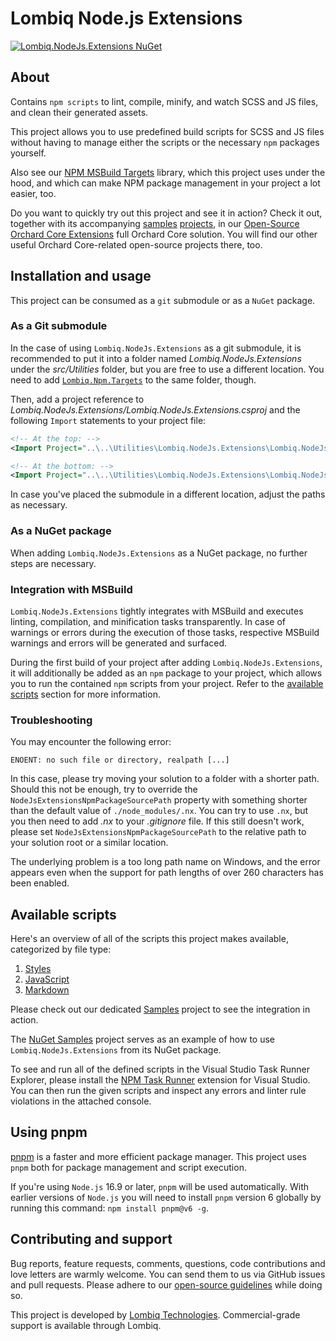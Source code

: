 # Lombiq Node.js Extensions

[![Lombiq.NodeJs.Extensions NuGet](https://img.shields.io/nuget/v/Lombiq.NodeJs.Extensions?label=Lombiq.NodeJs.Extensions)](https://www.nuget.org/packages/Lombiq.NodeJs.Extensions/)

## About

Contains `npm scripts` to lint, compile, minify, and watch SCSS and JS files, and clean their generated assets.

This project allows you to use predefined build scripts for SCSS and JS files without having to manage either the scripts or the necessary `npm` packages yourself.

Also see our [NPM MSBuild Targets](https://github.com/Lombiq/NPM-Targets) library, which this project uses under the hood, and which can make NPM package management in your project a lot easier, too.

Do you want to quickly try out this project and see it in action? Check it out, together with its accompanying [samples](Lombiq.NodeJs.Extensions.Samples/Readme.md) [projects](Lombiq.NodeJs.Extensions.Samples.NuGet/Readme.md), in our [Open-Source Orchard Core Extensions](https://github.com/Lombiq/Open-Source-Orchard-Core-Extensions) full Orchard Core solution. You will find our other useful Orchard Core-related open-source projects there, too.

## Installation and usage

This project can be consumed as a `git` submodule or as a `NuGet` package.

### As a Git submodule

In the case of using `Lombiq.NodeJs.Extensions` as a git submodule, it is recommended to put it into a folder named _Lombiq.NodeJs.Extensions_ under the _src/Utilities_ folder, but you are free to use a different location. You need to add [`Lombiq.Npm.Targets`](https://github.com/Lombiq/NPM-Targets) to the same folder, though.

Then, add a project reference to _Lombiq.NodeJs.Extensions/Lombiq.NodeJs.Extensions.csproj_ and the following `Import` statements to your project file:

```xml
<!-- At the top: -->
<Import Project="..\..\Utilities\Lombiq.NodeJs.Extensions\Lombiq.NodeJs.Extensions\Lombiq.NodeJs.Extensions.props" />

<!-- At the bottom: -->
<Import Project="..\..\Utilities\Lombiq.NodeJs.Extensions\Lombiq.NodeJs.Extensions\Lombiq.NodeJs.Extensions.targets" />
```

In case you've placed the submodule in a different location, adjust the paths as necessary.

### As a NuGet package

When adding `Lombiq.NodeJs.Extensions` as a NuGet package, no further steps are necessary.

### Integration with MSBuild

`Lombiq.NodeJs.Extensions` tightly integrates with MSBuild and executes linting, compilation, and minification tasks transparently. In case of warnings or errors during the execution of those tasks, respective MSBuild warnings and errors will be generated and surfaced.

During the first build of your project after adding `Lombiq.NodeJs.Extensions`, it will additionally be added as an `npm` package to your project, which allows you to run the contained `npm` scripts from your project. Refer to the [available scripts](#available-scripts) section for more information.

### Troubleshooting

You may encounter the following error:

```text
ENOENT: no such file or directory, realpath [...]
```

In this case, please try moving your solution to a folder with a shorter path. Should this not be enough, try to override the `NodeJsExtensionsNpmPackageSourcePath` property with something shorter than the default value of `./node_modules/.nx`. You can try to use `.nx`, but you then need to add _.nx_ to your _.gitignore_ file. If this still doesn't work, please set `NodeJsExtensionsNpmPackageSourcePath` to the relative path to your solution root or a similar location.

The underlying problem is a too long path name on Windows, and the error appears even when the support for path lengths of over 260 characters has been enabled.

## Available scripts

Here's an overview of all of the scripts this project makes available, categorized by file type:

1. [Styles](Lombiq.NodeJs.Extensions/Docs/Styles.md)
2. [JavaScript](Lombiq.NodeJs.Extensions/Docs/JavaScript.md)
3. [Markdown](Lombiq.NodeJs.Extensions/Docs/Markdown.md)

Please check out our dedicated [Samples](Lombiq.NodeJs.Extensions.Samples/Readme.md) project to see the integration in action.

The [NuGet Samples](Lombiq.NodeJs.Extensions.Samples.NuGet/Readme.md) project serves as an example of how to use `Lombiq.NodeJs.Extensions` from its NuGet package.

To see and run all of the defined scripts in the Visual Studio Task Runner Explorer, please install the [NPM Task Runner](https://marketplace.visualstudio.com/items?itemName=MadsKristensen.NpmTaskRunner64) extension for Visual Studio. You can then run the given scripts and inspect any errors and linter rule violations in the attached console.

## Using pnpm

[pnpm](https://pnpm.io/) is a faster and more efficient package manager. This project uses `pnpm` both for package management and script execution.

If you're using `Node.js` 16.9 or later, `pnpm` will be used automatically. With earlier versions of `Node.js` you will need to install `pnpm` version 6 globally by running this command: `npm install pnpm@v6 -g`.

## Contributing and support

Bug reports, feature requests, comments, questions, code contributions and love letters are warmly welcome. You can send them to us via GitHub issues and pull requests. Please adhere to our [open-source guidelines](https://lombiq.com/open-source-guidelines) while doing so.

This project is developed by [Lombiq Technologies](https://lombiq.com/). Commercial-grade support is available through Lombiq.
